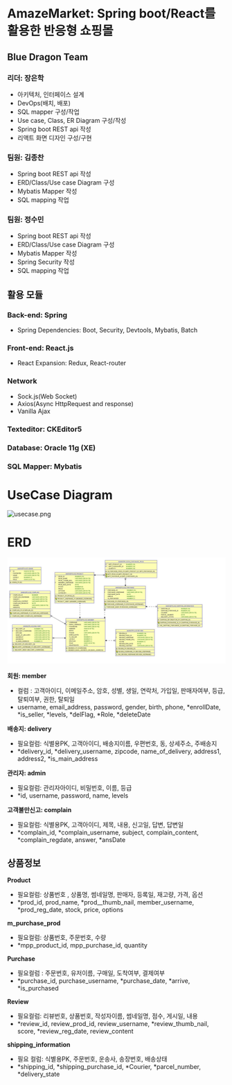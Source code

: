 # AmazeMarket: Spring boot/React를 활용한 반응형 쇼핑몰
## Blue Dragon Team
### 리더: 장은학
- 아키텍처, 인터페이스 설계
- DevOps(배치, 배포)
- SQL mapper 구성/작업
- Use case, Class, ER Diagram 구성/작성
- Spring boot REST api 작성
- 리액트 화면 디자인 구성/구현

### 팀원: 김종찬
- Spring boot REST api 작성
- ERD/Class/Use case Diagram 구성
- Mybatis Mapper 작성
- SQL mapping 작업

### 팀원: 정수민
- Spring boot REST api 작성
- ERD/Class/Use case Diagram 구성
- Mybatis Mapper 작성
- Spring Security 작성
- SQL mapping 작업


## 활용 모듈
### Back-end: Spring
- Spring Dependencies: Boot, Security, Devtools, Mybatis, Batch
### Front-end: React.js
- React Expansion: Redux, React-router
### Network
- Sock.js(Web Socket)
- Axios(Async HttpRequest and response)
- Vanilla Ajax
### Texteditor: CKEditor5
### Database: Oracle 11g (XE)
### SQL Mapper: Mybatis


# UseCase Diagram
![usecase.png](./diagrams/usecase.png)

# ERD
![](https://github.com/bashpound/spring-react/blob/master/src/main/resources/table/%ED%85%8C%EC%9D%B4%EB%B8%94%20ERD.JPG)

**회원: member**
* 컬럼 : 고객아이디, 이메일주소, 암호, 성별, 생일, 연락처, 가입일, 판매자여부, 등급, 탈퇴여부, 권한, 탈퇴일
* username, email_address, password, gender, birth, phone, *enrollDate, *is_seller, *levels, *delFlag, *Role, *deleteDate

**배송지: delivery**
* 필요컬럼: 식별용PK, 고객아이디, 배송지이름, 우편번호, 동, 상세주소, 주배송지
* *delivery_id, *delivery_username, zipcode, name_of_delivery, address1, address2, *is_main_address

**관리자: admin**
* 필요컬럼: 관리자아이디, 비밀번호, 이름, 등급
* *id, username, password, name, levels

**고객불만신고: complain**
* 필요컬럼: 식별용PK, 고객아이디, 제목, 내용, 신고일, 답변, 답변일
* *complain_id, *complain_username, subject, complain_content, *complain_regdate, answer, *ansDate

## 상품정보
**Product**
* 필요컬럼: 상품번호 , 상품명, 썸네일명, 판매자, 등록일, 재고량, 가격, 옵션
* *prod_id, prod_name, *prod__thumb_nail, member_username, *prod_reg_date, stock, price, options

**m_purchase_prod**
* 필요컬럼: 상품번호, 주문번호, 수량
* *mpp_product_id, mpp_purchase_id, quantity

**Purchase**
* 필요컬럼 : 주문번호, 유저이름, 구매일, 도착여부, 결제여부
* *purchase_id, purchase_username, *purchase_date, *arrive, *is_purchased

**Review**
* 필요컬럼: 리뷰번호, 상품번호, 작성자이름, 썸네일명, 점수, 게시일, 내용
* *review_id, review_prod_id, review_username, *review_thumb_nail, score, *review_reg_date, review_content

**shipping_information**
* 필요 컬럼: 식별용PK, 주문번호, 운송사, 송장번호, 배송상태
* *shipping_id, *shipping_purchase_id, *Courier, *parcel_number, *delivery_state

